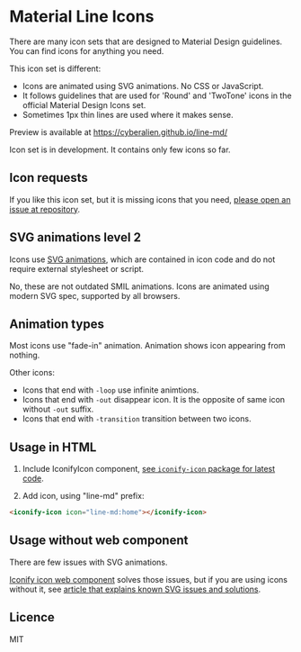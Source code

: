 # Material Line Icons

There are many icon sets that are designed to Material Design guidelines. You can find icons for anything you need.

This icon set is different:

-   Icons are animated using SVG animations. No CSS or JavaScript.
-   It follows guidelines that are used for 'Round' and 'TwoTone' icons in the official Material Design Icons set.
-   Sometimes 1px thin lines are used where it makes sense.

Preview is available at https://cyberalien.github.io/line-md/

Icon set is in development. It contains only few icons so far.

## Icon requests

If you like this icon set, but it is missing icons that you need, [please open an issue at repository](https://github.com/cyberalien/line-md/issues).

## SVG animations level 2

Icons use [SVG animations](https://svgwg.org/specs/animations/), which are contained in icon code and do not require external stylesheet or script.

No, these are not outdated SMIL animations. Icons are animated using modern SVG spec, supported by all browsers.

## Animation types

Most icons use "fade-in" animation. Animation shows icon appearing from nothing.

Other icons:
- Icons that end with `-loop` use infinite animtions.
- Icons that end with `-out` disappear icon. It is the opposite of same icon without `-out` suffix.
- Icons that end with `-transition` transition between two icons.

## Usage in HTML

1. Include IconifyIcon component, [see `iconify-icon` package for latest code](https://www.npmjs.com/package/iconify-icon).

2. Add icon, using "line-md" prefix:

```html
<iconify-icon icon="line-md:home"></iconify-icon>
```

## Usage without web component

There are few issues with SVG animations.

[Iconify icon web component](https://docs.iconify.design/iconify-icon/) solves those issues, but if you are using icons without it, see [article that explains known SVG issues and solutions](https://docs.iconify.design/articles/svg-animation-issues/).

## Licence

MIT
